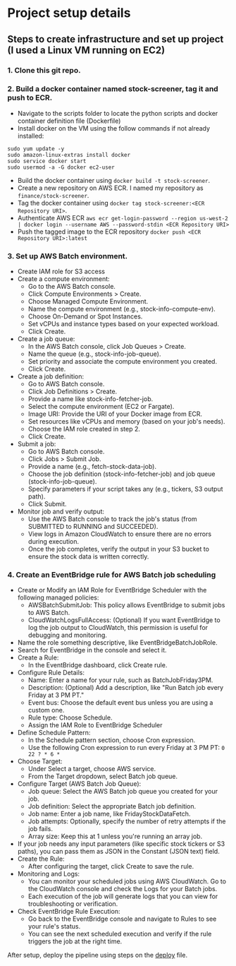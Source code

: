 # Project setup details

## Steps to create infrastructure and set up project (I used a Linux VM running on EC2)

### 1. Clone this git repo.

### 2. Build a docker container named stock-screener, tag it and push to ECR.
  - Navigate to the scripts folder to locate the python scripts and docker container definition file (Dockerfile)
  - Install docker on the VM using the follow commands if not already installed:
  ```
  sudo yum update -y
  sudo amazon-linux-extras install docker
  sudo service docker start
  sudo usermod -a -G docker ec2-user
  ```
  - Build the docker container using ```docker build -t stock-screener```.
  - Create a new repository on AWS ECR. I named my repository as ```finance/stock-screener```.
  - Tag the docker container using ```docker tag stock-screener:<ECR Repository URI>```.
  - Authenticate AWS ECR ```aws ecr get-login-password --region us-west-2 | docker login --username AWS --password-stdin <ECR Repository URI>```
  - Push the tagged image to the ECR repository ```docker push <ECR Repository URI>:latest```

### 3. Set up AWS Batch environment.
  - Create IAM role for S3 access
  - Create a compute environment:
    - Go to the AWS Batch console.
    - Click Compute Environments > Create.
    - Choose Managed Compute Environment.
    - Name the compute environment (e.g., stock-info-compute-env).
    - Choose On-Demand or Spot Instances.
    - Set vCPUs and instance types based on your expected workload.
    - Click Create.
  - Create a job queue:
    - In the AWS Batch console, click Job Queues > Create.
    - Name the queue (e.g., stock-info-job-queue).
    - Set priority and associate the compute environment you created.
    - Click Create.
  - Create a job definition:
    - Go to AWS Batch console.
    - Click Job Definitions > Create.
    - Provide a name like stock-info-fetcher-job.
    - Select the compute environment (EC2 or Fargate).
    - Image URI: Provide the URI of your Docker image from ECR.
    - Set resources like vCPUs and memory (based on your job's needs).
    - Choose the IAM role created in step 2.
    - Click Create.
  - Submit a job:
    - Go to AWS Batch console.
    - Click Jobs > Submit Job.
    - Provide a name (e.g., fetch-stock-data-job).
    - Choose the job definition (stock-info-fetcher-job) and job queue (stock-info-job-queue).
    - Specify parameters if your script takes any (e.g., tickers, S3 output path).
    - Click Submit.
  - Monitor job and verify output:
    - Use the AWS Batch console to track the job's status (from SUBMITTED to RUNNING and SUCCEEDED).
    - View logs in Amazon CloudWatch to ensure there are no errors during execution.
    - Once the job completes, verify the output in your S3 bucket to ensure the stock data is written correctly.

### 4. Create an EventBridge rule for AWS Batch job scheduling
  - Create or Modify an IAM Role for EventBridge Scheduler with the following managed policies:
    - AWSBatchSubmitJob: This policy allows EventBridge to submit jobs to AWS Batch.
    - CloudWatchLogsFullAccess: (Optional) If you want EventBridge to log the job output to CloudWatch, this permission is useful for debugging and monitoring.
  - Name the role something descriptive, like EventBridgeBatchJobRole.
  - Search for EventBridge in the console and select it.
  - Create a Rule:
    - In the EventBridge dashboard, click Create rule.
  - Configure Rule Details:
    - Name: Enter a name for your rule, such as BatchJobFriday3PM.
    - Description: (Optional) Add a description, like "Run Batch job every Friday at 3 PM PT."
    - Event bus: Choose the default event bus unless you are using a custom one.
    - Rule type: Choose Schedule.
    - Assign the IAM Role to EventBridge Scheduler
  - Define Schedule Pattern:
    - In the Schedule pattern section, choose Cron expression.
    - Use the following Cron expression to run every Friday at 3 PM PT: ```0 22 ? * 6 *```
  - Choose Target:
    - Under Select a target, choose AWS service.
    - From the Target dropdown, select Batch job queue.
  - Configure Target (AWS Batch Job Queue):
    - Job queue: Select the AWS Batch job queue you created for your job.
    - Job definition: Select the appropriate Batch job definition.
    - Job name: Enter a job name, like FridayStockDataFetch.
    - Job attempts: Optionally, specify the number of retry attempts if the job fails.
    - Array size: Keep this at 1 unless you're running an array job.
  - If your job needs any input parameters (like specific stock tickers or S3 paths), you can pass them as JSON in the Constant (JSON text) field.
  - Create the Rule:
    - After configuring the target, click Create to save the rule.
  - Monitoring and Logs:
    - You can monitor your scheduled jobs using AWS CloudWatch. Go to the CloudWatch console and check the Logs for your Batch jobs.
    - Each execution of the job will generate logs that you can view for troubleshooting or verification.
  - Check EventBridge Rule Execution:
    - Go back to the EventBridge console and navigate to Rules to see your rule's status.
    - You can see the next scheduled execution and verify if the rule triggers the job at the right time.

After setup, deploy the pipeline using steps on the [deploy](deploy.md) file.